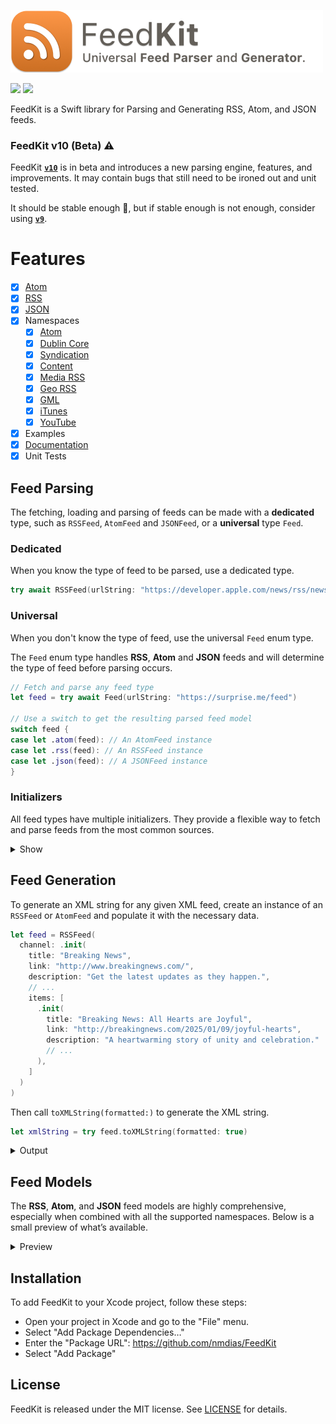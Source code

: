 <img src="./FeedKit.png" width="500"><br>

[![](https://img.shields.io/endpoint?url=https%3A%2F%2Fswiftpackageindex.com%2Fapi%2Fpackages%2Fnmdias%2FFeedKit%2Fbadge%3Ftype%3Dswift-versions)](https://swiftpackageindex.com/nmdias/FeedKit)
[![](https://img.shields.io/endpoint?url=https%3A%2F%2Fswiftpackageindex.com%2Fapi%2Fpackages%2Fnmdias%2FFeedKit%2Fbadge%3Ftype%3Dplatforms)](https://swiftpackageindex.com/nmdias/FeedKit)

FeedKit is a Swift library for Parsing and Generating RSS, Atom, and JSON feeds.

### FeedKit v10 (Beta) :warning:

FeedKit **[`v10`](https://github.com/nmdias/FeedKit)** is in beta and introduces a new parsing engine, features, and improvements. It may contain bugs that still need to be ironed out and unit tested.

It should be stable enough :eyes:, but if stable enough is not enough, consider using **[`v9`](https://github.com/nmdias/FeedKit/releases/tag/9.1.2)**.

# Features

- [x] [Atom](https://tools.ietf.org/html/rfc4287)
- [x] [RSS](http://cyber.law.harvard.edu/rss/rss.html)
- [x] [JSON](https://jsonfeed.org)
- [x] Namespaces
  - [x] [Atom](http://www.w3.org/2005/Atom)
  - [x] [Dublin Core](http://purl.org/dc/elements/1.1/)
  - [x] [Syndication](http://purl.org/rss/1.0/modules/syndication/)
  - [x] [Content](http://purl.org/rss/1.0/modules/content/)
  - [x] [Media RSS](http://search.yahoo.com/mrss/)
  - [x] [Geo RSS](http://www.georss.org/georss)
  - [x] [GML](http://www.opengis.net/gml)
  - [x] [iTunes](http://www.itunes.com/dtds/podcast-1.0.dtd)
  - [x] [YouTube](http://www.youtube.com/xml/schemas/2015)
- [x] Examples
- [x] [Documentation](https://swiftpackageindex.com/nmdias/FeedKit/main/documentation/feedkit)
- [x] Unit Tests

## Feed Parsing

The fetching, loading and parsing of feeds can be made with a **dedicated** type, such as `RSSFeed`, `AtomFeed` and `JSONFeed`, or a **universal** type `Feed`.

### Dedicated

When you know the type of feed to be parsed, use a dedicated type.

```swift
try await RSSFeed(urlString: "https://developer.apple.com/news/rss/news.rss")
```

### Universal

When you don't know the type of feed, use the universal `Feed` enum type.

The `Feed` enum type handles **RSS**, **Atom** and **JSON** feeds and will determine the type of feed before parsing occurs.

```swift
// Fetch and parse any feed type
let feed = try await Feed(urlString: "https://surprise.me/feed")

// Use a switch to get the resulting parsed feed model
switch feed {
case let .atom(feed): // An AtomFeed instance
case let .rss(feed): // An RSSFeed instance
case let .json(feed): // A JSONFeed instance
}
```

### Initializers

All feed types have multiple initializers. They provide a flexible way to fetch and parse feeds from the most common sources.

<details>
  <summary>Show</summary>

From a URL `String`:

```swift
init(urlString: String) async throws
```

From a `URL`, handling both local file URLs and remote URLs:

```swift
init(url: URL) async throws
```

From a local file `URL`:

```swift
init(fileURL url: URL) throws
```

From a remote `URL`:

```swift
init(remoteURL url: URL) async throws
```

From an XML or JSON `String`:

```swift
init(string: String) throws
```

From raw `Data`:

```swift
init(data: Data) throws
```

</details>

## Feed Generation

To generate an XML string for any given XML feed, create an instance of an `RSSFeed` or `AtomFeed` and populate it with the necessary data.

```swift
let feed = RSSFeed(
  channel: .init(
    title: "Breaking News",
    link: "http://www.breakingnews.com/",
    description: "Get the latest updates as they happen.",
    // ...
    items: [
      .init(
        title: "Breaking News: All Hearts are Joyful",
        link: "http://breakingnews.com/2025/01/09/joyful-hearts",
        description: "A heartwarming story of unity and celebration."
        // ...
      ),
    ]
  )
)
```

Then call `toXMLString(formatted:)` to generate the XML string.

```swift
let xmlString = try feed.toXMLString(formatted: true)
```

<details>
  <summary>Output</summary>

```xml
<?xml version="1.0" encoding="UTF-8"?>
<rss version="2.0">
  <channel>
    <title>Breaking News</title>
    <link>http://www.breakingnews.com/</link>
    <description>Get the latest updates as they happen.</description>
    <item>
      <title>Breaking News: All Hearts are Joyful</title>
      <link>http://breakingnews.com/2025/01/09/joyful-hearts</link>
      <description>A heartwarming story of unity and celebration.</description>
    </item>
  </channel>
</rss>
```

</details>

## Feed Models

The **RSS**, **Atom**, and **JSON** feed models are highly comprehensive, especially when combined with all the supported namespaces. Below is a small preview of what’s available.

<details>
<summary>Preview</summary>

#### RSS

```swift
channel.title
channel.link
channel.description
channel.language
channel.copyright
channel.managingEditor
channel.webMaster
channel.pubDate
channel.lastBuildDate
channel.categories
channel.generator
channel.docs
channel.cloud
channel.rating
channel.ttl
channel.image
channel.textInput
channel.skipHours
channel.skipDays
// ...
channel.dublinCore
channel.syndication
channel.iTunes
channel.atom
// ...

let item = channel.items?.first

item?.title
item?.link
item?.description
item?.author
item?.categories
item?.comments
item?.enclosure
item?.guid
item?.pubDate
item?.source
//...
item?.dublinCore
item?.content
item?.iTunes
item?.media
// ...
```

#### Atom

```swift
feed.title
feed.subtitle
feed.links
feed.updated
feed.authors
feed.contributors
feed.id
feed.generator
feed.icon
feed.logo
feed.rights
// ...

let entry = feed.entries?.first

entry?.title
entry?.summary
entry?.authors
entry?.contributors
entry?.links
entry?.updated
entry?.categories
entry?.id
entry?.content
entry?.published
entry?.source
entry?.rights
// ...
entry?.media
entry?.youTube
```

#### JSON

```swift
feed.version
feed.title
feed.homePageURL
feed.feedUrl
feed.description
feed.userComment
feed.nextUrl
feed.icon
feed.favicon
feed.author
feed.expired
feed.hubs
// ...

let item = feed.items?.first

item?.id
item?.url
item?.externalUrl
item?.title
item?.contentText
item?.contentHtml
item?.summary
item?.image
item?.bannerImage
item?.datePublished
item?.dateModified
item?.author
item?.url
item?.tags
item?.attachments
// ...
```

</details>

## Installation

To add FeedKit to your Xcode project, follow these steps:

- Open your project in Xcode and go to the "File" menu.
- Select "Add Package Dependencies…"
- Enter the "Package URL": https://github.com/nmdias/FeedKit
- Select "Add Package"

## License

FeedKit is released under the MIT license. See [LICENSE](https://github.com/nmdias/FeedKit/blob/master/LICENSE) for details.

